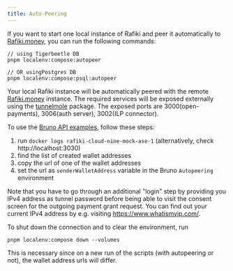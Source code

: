 ```yaml
---
title: Auto-Peering
---
```


If you want to start one local instance of Rafiki and peer it automatically to [Rafiki.money](https://rafiki.money), you can run the following commands:

```
// using Tigerbeetle DB
pnpm localenv:compose:autopeer

// OR usingPostgres DB
pnpm localenv:compose:psql:autopeer
```

Your local Rafiki instance will be automatically peered with the remote [Rafiki.money](https://rafiki.money) instance.
The required services will be exposed externally using the [tunnelmole](https://www.npmjs.com/package/tunnelmole) package.
The exposed ports are 3000(open-payments), 3006(auth server), 3002(ILP connector).

To use the [Bruno API examples](/playground/overview/#bruno--open-payments-apis), follow these steps:

1. run `docker logs rafiki-cloud-nine-mock-ase-1` (alternatively, check http://localhost:3030)
2. find the list of created wallet addresses
3. copy the url of one of the wallet addresses
4. set the url as `senderWalletAddress` variable in the Bruno `Autopeering` environment

Note that you have to go through an additional "login" step by providing you IPv4 address as tunnel password before being able to visit the consent screen for the outgoing payment grant request. You can find out your current IPv4 address by e.g. visiting https://www.whatismyip.com/.

To shut down the connection and to clear the environment, run

```
pnpm localenv:compose down --volumes
```

This is necessary since on a new run of the scripts (with autopeering or not), the wallet address urls will differ.
